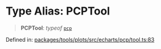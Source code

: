 # Type Alias: PCPTool

> **PCPTool**: *typeof* [`pcp`](../variables/pcp.md)

Defined in: [packages/tools/plots/src/echarts/pcp/tool.ts:83](https://github.com/GeoDaCenter/openassistant/blob/28e38a23cf528ccfe10391135d12fba8d3e385da/packages/tools/plots/src/echarts/pcp/tool.ts#L83)
